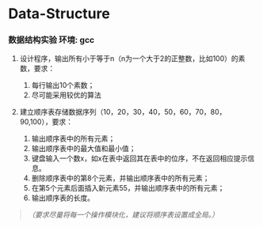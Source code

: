 # Data-Structure
### 数据结构实验                环境: gcc
1. 设计程序，输出所有小于等于n（n为一个大于2的正整数，比如100）的素数，要求：
   1. 每行输出10个素数；
   2. 尽可能采用较优的算法

2. 建立顺序表存储数据序列（10，20，30，40，50，60，70，80，90,100），要求：
   1. 输出顺序表中的所有元素；
   2. 输出顺序表中的最大值和最小值；
   3. 键盘输入一个数x，如x在表中返回其在表中的位序，不在返回相应提示信息。
   4. 删除顺序表中的第8个元素，并输出顺序表中的所有元素；
   5. 在第5个元素后面插入新元素55，并输出顺序表中的所有元素；
   6. 输出顺序表的长度。

> *（要求尽量将每一个操作模块化，建议将顺序表设置成全局。）*
